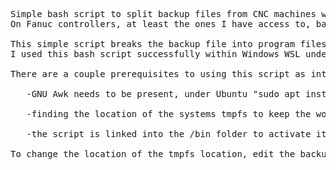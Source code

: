 <pre>Simple bash script to split backup files from CNC machines with Fanuc controller, possibly other controllers.
On Fanuc controllers, at least the ones I have access to, backing up all the programs creates a single large file, not seperate program files. 

This simple script breaks the backup file into program files using the configuration of a program starting O1234, a capital letter O followed by 4 digits and ending at the beginning of the next program matching the starting condition.
I used this bash script successfully within Windows WSL under Ubuntu 24.04.1 LTS and previous versions, and tested to work with a RasPi so should work on other Linux systems as well.

There are a couple prerequisites to using this script as intended:
<br/>   -GNU Awk needs to be present, under Ubuntu "sudo apt install gawk" to install as its not present by default
<br/>   -finding the location of the systems tmpfs to keep the work in ram and increase preformance, using "df -h" will show where to find the systems tmpfs folders, in my case /run/user/1002
<br/>   -the script is linked into the /bin folder to activate it from any folder in the system, my hacky way was to link it from my script folder to the /bin folder ie "sudo ln -s /home/[user]/script/backup.sh /bin/backup" which also changes the name to backup from backup.sh, this allows the ability of using "backup <file>" to work from where ever the file may be located.

To change the location of the tmpfs location, edit the backup.sh script on the line starting "working=" to change to your location from the default working=/run/user/1002/ to the location of your usable tmpfs folder found with "df -h", on Ubuntu.
</pre>
